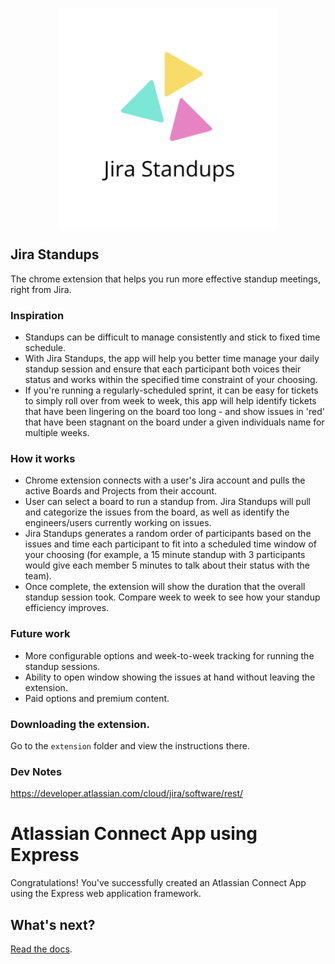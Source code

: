 <p align='center'>
    <img src='./img/jira_standups_logo.png' width=350/>
</p>

## Jira Standups

The chrome extension that helps you run more effective standup meetings, right from Jira.

### Inspiration

- Standups can be difficult to manage consistently and stick to fixed time schedule.
- With Jira Standups, the app will help you better time manage your daily standup session and ensure that each participant both voices their status and works within the specified time constraint of your choosing.
- If you're running a regularly-scheduled sprint, it can be easy for tickets to simply roll over from week to week, this app will help identify tickets that have been lingering on the board too long - and show issues in 'red' that have been stagnant on the board under a given individuals name for multiple weeks.

### How it works

- Chrome extension connects with a user's Jira account and pulls the active Boards and Projects from their account.
- User can select a board to run a standup from. Jira Standups will pull and categorize the issues from the board, as well as identify the engineers/users currently working on issues.
- Jira Standups generates a random order of participants based on the issues and time each participant to fit into a scheduled time window of your choosing (for example, a 15 minute standup with 3 participants would give each member 5 minutes to talk about their status with the team).
- Once complete, the extension will show the duration that the overall standup session took. Compare week to week to see how your standup efficiency improves.

### Future work

- More configurable options and week-to-week tracking for running the standup sessions.
- Ability to open window showing the issues at hand without leaving the extension.
- Paid options and premium content.

### Downloading the extension.

Go to the `extension` folder and view the instructions there.

### Dev Notes

https://developer.atlassian.com/cloud/jira/software/rest/

# Atlassian Connect App using Express

Congratulations!
You've successfully created an Atlassian Connect App using the Express web application framework.

## What's next?

[Read the docs](https://bitbucket.org/atlassian/atlassian-connect-express/src/master/README.md).
